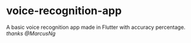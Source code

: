 # voice-recognition-app
A basic voice recognition app made in Flutter with accuracy percentage.
_thanks @MarcusNg_

